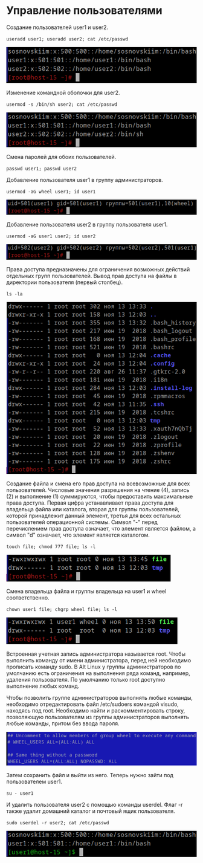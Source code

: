 # Управление пользователями
Создание пользователей user1 и user2.
```
useradd user1; useradd user2; cat /etc/passwd
```
![1.png](/solutions/task2_1/screenshots/1.png)

Изменение командной оболочки для user2.
```
usermod -s /bin/sh user2; cat /etc/passwd
```
![2.png](/solutions/task2_1/screenshots/2.png)

Смена паролей для обоих пользователей.
```
passwd user1; passwd user2
```
Добавление пользователя user1 в группу администраторов.
```
usermod -aG wheel user1; id user1
```
![3.png](/solutions/task2_1/screenshots/3.png)

Добавление пользователя user2 в группу пользователя user1.
```
usermod -aG user1 user2; id user2
```
![4.png](/solutions/task2_1/screenshots/4.png)

Права доступа предназначены для ограничения возможных действий отдельных групп пользователей.
Вывод прав доступа на файлы в директории пользователя (первый столбец).
```
ls -la
```
![5.png](/solutions/task2_1/screenshots/5.png)

Создание файла и смена его прав доступа на всевозможные для всех пользователей.
Числовые значения разрешения на чтение (4), запись (2) и выполнение (1)
суммируются, чтобы предоставить максимальные права доступа.
Первая цифра устанавливает права доступа для владельца файла или каталога,
вторая для группы пользователей, которой принадлежит данный элемент,
третья для всех остальных пользователей операционной системы.
Символ "-" перед перечислением прав доступа означает, что элемент является файлом,
а символ "d" означает, что элемент является каталогом.
```
touch file; chmod 777 file; ls -l
```
![6.png](/solutions/task2_1/screenshots/6.png)

Смена владельца файла и группы владельца на user1 и wheel соответственно.
```
chown user1 file; chgrp wheel file; ls -l
```
![9.png](/solutions/task2_1/screenshots/9.png)

Встроенная учетная запись администратора называется root.
Чтобы выполнить команду от имени администратора,
перед ней необходимо прописать команду sudo.
В Alt Linux у группы администраторов по умолчанию есть ограничения
на выполнения ряда команд, например, удаления пользователя.
По умолчанию только root доступно выполнение любых команд.

Чтобы позволить группе администраторов выполнять любые команды,
необходимо отредактировать файл /etc/sudoers командой visudo, находясь под root.
Необходимо найти и раскомментировать строку, позволяющую пользователям
из группы администраторов выполнять любые команды, притом без ввода пароля.

![7.png](/solutions/task2_1/screenshots/7.png)

Затем сохранить файл и выйти из него. Теперь нужно зайти под пользователем user1.
```
su - user1
```
И удалить пользователя user2 с помощью команды userdel.
Флаг -r также удалит домашний каталог и почтовый ящик пользователя.
```
sudo userdel -r user2; cat /etc/passwd
```
![8.png](/solutions/task2_1/screenshots/8.png)
